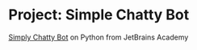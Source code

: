 # Project: Simple Chatty Bot

[Simply Chatty Bot](https://hyperskill.org/projects/97) on Python from JetBrains Academy


